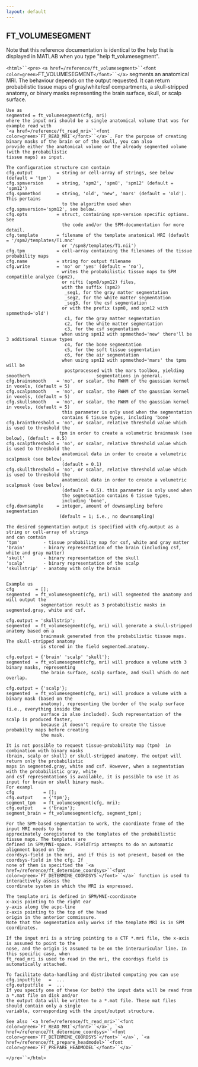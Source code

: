 ```yaml
---
layout: default
---
```


##  FT_VOLUMESEGMENT

Note that this reference documentation is identical to the help that is displayed in MATLAB when you type "help ft_volumesegment".

`<html>``<pre>`
    `<a href=/reference/ft_volumesegment>``<font color=green>`FT_VOLUMESEGMENT`</font>``</a>` segments an anatomical MRI. The behaviour depends on the output requested. It can
    return probabilistic tissue maps of gray/white/csf compartments, a skull-stripped anatomy, or
    binary masks representing the brain surface, skull, or scalp surface.
 
    Use as
    segmented = ft_volumesegment(cfg, mri)
    where the input mri should be a single anatomical volume that was for example read with
    `<a href=/reference/ft_read_mri>``<font color=green>`FT_READ_MRI`</font>``</a>`. For the purpose of creating binary masks of the brain or of the skull, you can also
    provide either the anatomical volume or the already segmented volume (with the probabilistic
    tissue maps) as input.
 
    The configuration structure can contain
    cfg.output         = string or cell-array of strings, see below (default = 'tpm')
    cfg.spmversion     = string, 'spm2', 'spm8', 'spm12' (default = 'spm12')
    cfg.spmmethod      = string, 'old', 'new', 'mars' (default = 'old'). This pertains 
                         to the algorithm used when cfg.spmversion='spm12', see below.
    cfg.opts           = struct, containing spm-version specific options. See
                         the code and/or the SPM-documentation for more detail.
    cfg.template       = filename of the template anatomical MRI (default = '/spm2/templates/T1.mnc'
                         or '/spm8/templates/T1.nii')
    cfg.tpm            = cell-array containing the filenames of the tissue probability maps
    cfg.name           = string for output filename
    cfg.write          = 'no' or 'yes' (default = 'no'),
                         writes the probabilistic tissue maps to SPM compatible analyze (spm2),
                         or nifti (spm8/spm12) files,
                         with the suffix (spm2)
                          _seg1, for the gray matter segmentation
                          _seg2, for the white matter segmentation
                          _seg3, for the csf segmentation
                         or with the prefix (spm8, and spm12 with spmmethod='old')
                          c1, for the gray matter segmentation
                          c2, for the white matter segmentation
                          c3, for the csf segmentation
                         when using spm12 with spmmethod='new' there'll be 3 additional tissue types
                          c4, for the bone segmentation
                          c5, for the soft tissue segmentation
                          c6, for the air segmentation
                         when using spm12 with spmmethod='mars' the tpms will be
                          postprocessed with the mars toolbox, yielding smoother%                         segmentations in general.
    cfg.brainsmooth    = 'no', or scalar, the FWHM of the gaussian kernel in voxels, (default = 5)
    cfg.scalpsmooth    = 'no', or scalar, the FWHM of the gaussian kernel in voxels, (default = 5)
    cfg.skullsmooth    = 'no', or scalar, the FWHM of the gaussian kernel in voxels, (default = 5)
                         this parameter is only used when the segmentation
                         contains 6 tisuse types, including 'bone'
    cfg.brainthreshold = 'no', or scalar, relative threshold value which is used to threshold the
                        tpm in order to create a volumetric brainmask (see below), (default = 0.5)
    cfg.scalpthreshold = 'no', or scalar, relative threshold value which is used to threshold the
                         anatomical data in order to create a volumetric scalpmask (see below),
                         (default = 0.1)
    cfg.skullthreshold = 'no', or scalar, relative threshold value which is used to threshold the
                         anatomical data in order to create a volumetric scalpmask (see below),
                         (default = 0.5). this parameter is only used when
                         the segmetnation contains 6 tissue types,
                         including 'bone',
    cfg.downsample     = integer, amount of downsampling before segmentation
                        (default = 1; i.e., no downsampling)
 
    The desired segmentation output is specified with cfg.output as a string or cell-array of strings
    and can contain
    'tpm'         - tissue probability map for csf, white and gray matter
    'brain'       - binary representation of the brain (including csf, white and gray matter)
    'skull'       - binary representation of the skull
    'scalp'       - binary representation of the scalp
    'skullstrip'  - anatomy with only the brain
 
 
    Example us
    cfg        = [];
    segmented  = ft_volumesegment(cfg, mri) will segmented the anatomy and will output the
                 segmentation result as 3 probabilistic masks in segmented.gray, white and csf.
 
    cfg.output = 'skullstrip';
    segmented  = ft_volumesegment(cfg, mri) will generate a skull-stripped anatomy based on a
                 brainmask generated from the probabilistic tissue maps. The skull-stripped anatomy
                 is stored in the field segmented.anatomy.
 
    cfg.output = {'brain' 'scalp' 'skull'};
    segmented  = ft_volumesegment(cfg, mri) will produce a volume with 3 binary masks, representing
                 the brain surface, scalp surface, and skull which do not overlap.
 
    cfg.output = {'scalp'};
    segmented  = ft_volumesegment(cfg, mri) will produce a volume with a binary mask (based on the
                 anatomy), representing the border of the scalp surface (i.e., everything inside the
                 surface is also included). Such representation of the scalp is produced faster,
                 because it doesn't require to create the tissue probabilty maps before creating
                 the mask.
 
    It is not possible to request tissue-probability map (tpm)  in combination with binary masks
    (brain, scalp or skull) or skull-stripped anatomy. The output will return only the probabilistic
    maps in segmented.gray, white and csf. However, when a segmentation with the probabilistic gray, white
    and csf representations is available, it is possible to use it as input for brain or skull binary mask.
    For exampl
    cfg           = [];
    cfg.output    = {'tpm'};
    segment_tpm   = ft_volumesegment(cfg, mri);
    cfg.output    = {'brain'};
    segment_brain = ft_volumesegment(cfg, segment_tpm);
 
    For the SPM-based segmentation to work, the coordinate frame of the input MRI needs to be
    approximately coregistered to the templates of the probabilistic tissue maps. The templates are
    defined in SPM/MNI-space. FieldTrip attempts to do an automatic alignment based on the
    coordsys-field in the mri, and if this is not present, based on the coordsys-field in the cfg. If
    none of them is specified the `<a href=/reference/ft_determine_coordsys>``<font color=green>`FT_DETERMINE_COORDSYS`</font>``</a>` function is used to interactively assess the
    coordinate system in which the MRI is expressed.
 
    The template mri is defined in SPM/MNI-coordinate
    x-axis pointing to the right ear
    y-axis along the acpc-line
    z-axis pointing to the top of the head
    origin in the anterior commissure.
    Note that the segmentation only works if the template MRI is in SPM coordinates.
 
    If the input mri is a string pointing to a CTF *.mri file, the x-axis is assumed to point to the
    nose, and the origin is assumed to be on the interauricular line. In this specific case, when
    ft_read_mri is used to read in the mri, the coordsys field is automatically attached.
 
    To facilitate data-handling and distributed computing you can use
    cfg.inputfile   =  ...
    cfg.outputfile  =  ...
    If you specify one of these (or both) the input data will be read from a *.mat file on disk and/or
    the output data will be written to a *.mat file. These mat files should contain only a single
    variable, corresponding with the input/output structure.
 
    See also `<a href=/reference/ft_read_mri>``<font color=green>`FT_READ_MRI`</font>``</a>`, `<a href=/reference/ft_determine_coordsys>``<font color=green>`FT_DETERMINE_COORDSYS`</font>``</a>`, `<a href=/reference/ft_prepare_headmodel>``<font color=green>`FT_PREPARE_HEADMODEL`</font>``</a>`
`</pre>``</html>`

